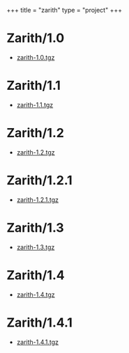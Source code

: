 +++
title = "zarith"
type = "project"
+++

# Zarith/1.0
* [zarith-1.0.tgz](/zarith/Zarith/1.0/zarith-1.0.tgz)

# Zarith/1.1
* [zarith-1.1.tgz](/zarith/Zarith/1.1/zarith-1.1.tgz)

# Zarith/1.2
* [zarith-1.2.tgz](/zarith/Zarith/1.2/zarith-1.2.tgz)

# Zarith/1.2.1
* [zarith-1.2.1.tgz](/zarith/Zarith/1.2.1/zarith-1.2.1.tgz)

# Zarith/1.3
* [zarith-1.3.tgz](/zarith/Zarith/1.3/zarith-1.3.tgz)

# Zarith/1.4
* [zarith-1.4.tgz](/zarith/Zarith/1.4/zarith-1.4.tgz)

# Zarith/1.4.1
* [zarith-1.4.1.tgz](/zarith/Zarith/1.4.1/zarith-1.4.1.tgz)